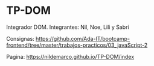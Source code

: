 # TP-DOM
Integrador DOM. 
Integrantes: Nil, Noe, Lili y Sabri

Consignas:  https://github.com/Ada-IT/bootcamp-frontend/tree/master/trabajos-practicos/03_javaScript-2

Pagina: https://nildemarco.github.io/TP-DOM/index
